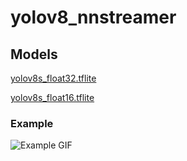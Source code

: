 # yolov8_nnstreamer

## Models
[yolov8s_float32.tflite](https://drive.google.com/file/d/1boajjaHiMLT-PWuWoA9-R322iFVbvd99/view?usp=sharing)

[yolov8s_float16.tflite](https://drive.google.com/file/d/1Y_PfBacbMruM2_Rn3d43JMnVN1Y86taR/view?usp=sharing)

### Example
![Example GIF](output.gif)
